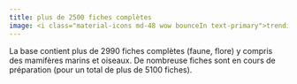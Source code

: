 ```yaml
---
title: plus de 2500 fiches complètes
image: <i class="material-icons md-48 wow bounceIn text-primary">trending_up</i>
---
```

La base contient plus de 2990 fiches complètes (faune, flore) y compris des mamifères marins et oiseaux.
De nombreuse fiches sont en cours de préparation (pour un total de plus de 5100 fiches).